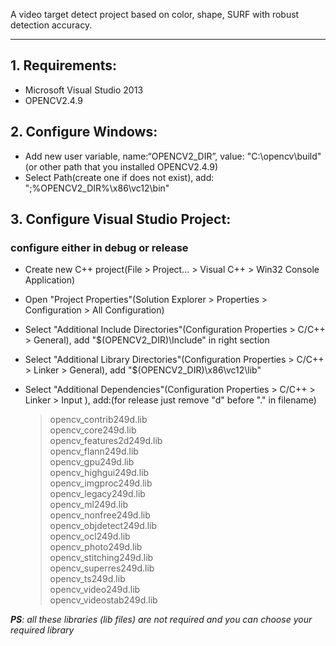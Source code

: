 A video target detect project based on color, shape, SURF with robust detection accuracy.

***
## 1. Requirements:
* Microsoft Visual Studio 2013
* OPENCV2.4.9

## 2. Configure Windows:
* Add new user variable, name:“OPENCV2_DIR”, value: "C:\opencv\build\"(or other path that you installed OPENCV2.4.9)
* Select Path(create one if does not exist), add: ";%OPENCV2_DIR%\x86\vc12\bin"

## 3. Configure Visual Studio Project:
### configure either in debug or release
* Create new C++ project(File > Project... > Visual C++ > Win32 Console Application)
* Open "Project Properties"(Solution Explorer > Properties > Configuration > All Configuration)
* Select "Additional Include Directories"(Configuration Properties > C/C++ > General), add "$(OPENCV2_DIR)\Include" in right section
* Select "Additional Library Directories"(Configuration Properties > C/C++ > Linker > General), add "$(OPENCV2_DIR)\x86\vc12\lib"
* Select "Additional Dependencies"(Configuration Properties > C/C++ > Linker > Input ), add:(for release just remove "d" before "." in filename)

    >opencv_contrib249d.lib  
    >opencv_core249d.lib  
    opencv_features2d249d.lib  
    opencv_flann249d.lib  
    opencv_gpu249d.lib  
    opencv_highgui249d.lib  
    opencv_imgproc249d.lib  
    opencv_legacy249d.lib  
    opencv_ml249d.lib  
    opencv_nonfree249d.lib  
    opencv_objdetect249d.lib  
    opencv_ocl249d.lib  
    opencv_photo249d.lib  
    opencv_stitching249d.lib  
    opencv_superres249d.lib  
    opencv_ts249d.lib  
    opencv_video249d.lib  
    opencv_videostab249d.lib  

*__PS__: all these libraries (lib files) are not required and you can choose your required library*
